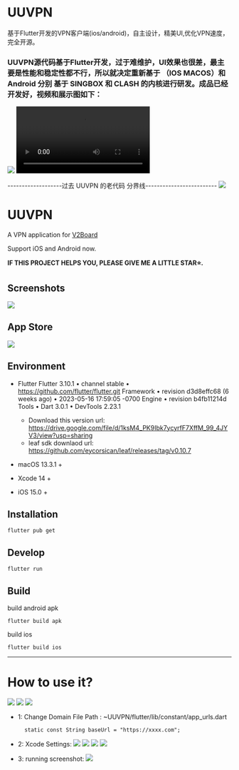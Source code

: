 # UUVPN
基于Flutter开发的VPN客户端(ios/android)，自主设计，精美UI,优化VPN速度，完全开源。

### UUVPN源代码基于Flutter开发，过于难维护，UI效果也很差，最主要是性能和稳定性都不行，所以就决定重新基于 （IOS MACOS）和 Android 分别 基于 SINGBOX 和 CLASH 的内核进行研发。成品已经开发好，视频和展示图如下：

![](screenshots/combined_image10-18_00-08.jpeg)
![](screenshots/RPReplay_Final1729180549.MP4)



-------------------过去 UUVPN 的老代码 分界线-------------------------
![](screenshots/Snipaste_2023-06-25_11-38-47.png)

# UUVPN 


A VPN application for [V2Board](https://github.com/v2board/v2board)  

Support iOS and Android now.


 
**IF THIS PROJECT HELPS YOU, PLEASE GIVE ME A LITTLE STAR⭐️.**

## Screenshots
![](screenshots/page_7.png)

## App Store 
![](screenshots/Snipaste_2023-06-10_14-21-20.png)
 

## Environment

- Flutter Flutter 3.10.1 • channel stable • https://github.com/flutter/flutter.git
    Framework • revision d3d8effc68 (6 weeks ago) • 2023-05-16 17:59:05 -0700
    Engine • revision b4fb11214d
    Tools • Dart 3.0.1 • DevTools 2.23.1
    - Download this version url: https://drive.google.com/file/d/1ksM4_PK9Ibk7ycyrfF7XffM_99_4JYV3/view?usp=sharing
    - leaf sdk downlaod url: https://github.com/eycorsican/leaf/releases/tag/v0.10.7

- macOS 13.3.1 +
- Xcode 14 +
- iOS 15.0 +

## Installation

```shell
flutter pub get
```

## Develop
```shell
flutter run
```

## Build
build android apk
```shell
flutter build apk
```

build ios
```shell
flutter build ios
```

---------------------- 

# How to use it?
![](screenshots/ios.png)
![](screenshots/Snipaste_2024-07-24_14-25-11.png)
![](screenshots/Snipaste_2024-07-24_14-58-41.png)

- 1:  Change Domain File Path : ~UUVPN/flutter/lib/constant/app_urls.dart
  ```
    static const String baseUrl = "https://xxxx.com";
  ```

- 2: Xcode Settings:
![](screenshots/Snipaste_2023-12-05_09-48-45.png)
![](screenshots/Snipaste_2023-12-05_09-49-14.png)
![](screenshots/Snipaste_2023-12-05_09-49-23.png)
![](screenshots/4db2f52524536ff706c99472a767f6b6.gif)

- 3: running screenshot:
![](screenshots/Snipaste_2023-12-05_15-43-54.png)

